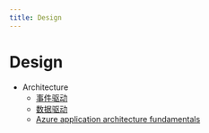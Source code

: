 ```yaml
---
title: Design
---
```


# Design

- Architecture
  - [事件驱动](./design-event-driven.md)
  - [数据驱动](./design-data-driven.md)
  - [Azure application architecture fundamentals](https://learn.microsoft.com/en-us/azure/architecture/guide/)
